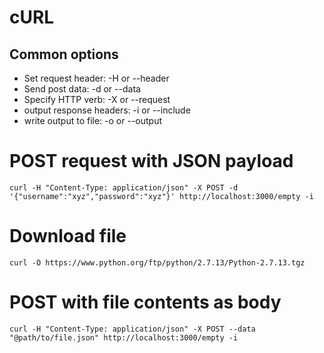# cURL

## Common options
* Set request header: -H or --header
* Send post data: -d or --data
* Specify HTTP verb: -X or --request
* output response headers: -i or --include
* write output to file: -o or --output

# POST request with JSON payload
```
curl -H "Content-Type: application/json" -X POST -d '{"username":"xyz","password":"xyz"}' http://localhost:3000/empty -i
```

# Download file
```
curl -O https://www.python.org/ftp/python/2.7.13/Python-2.7.13.tgz
```

# POST with file contents as body
```
curl -H "Content-Type: application/json" -X POST --data "@path/to/file.json" http://localhost:3000/empty -i
```
